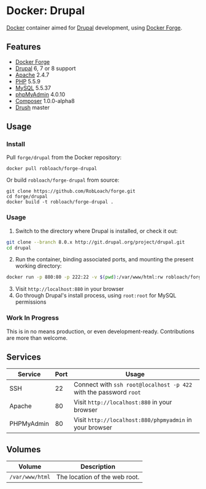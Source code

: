 # Docker: Drupal

[Docker](http://docker.com) container aimed for [Drupal](http://drupal.org) development, using [Docker Forge](http://github.com/robloach/forge).


## Features

* [Docker Forge](http://github.com/robloach/forge)
* [Drupal](http://drupal.org) 6, 7 or 8 support
* [Apache](http://apache.org) 2.4.7
* [PHP](http://php.net) 5.5.9
* [MySQL](http://mysql.com) 5.5.37
* [phpMyAdmin](http://phpmyadmin.net) 4.0.10
* [Composer](http://getcomposer.org) 1.0.0-alpha8
* [Drush](http://github.com/drush-ops/drush) master


## Usage

### Install

Pull `forge/drupal` from the Docker repository:

    docker pull robloach/forge-drupal

Or build `robloach/forge-drupal` from source:

    git clone https://github.com/RobLoach/forge.git
    cd forge/drupal
    docker build -t robloach/forge-drupal .


### Usage

1. Switch to the directory where Drupal is installed, or check it out:

  ``` bash
  git clone --branch 8.0.x http://git.drupal.org/project/drupal.git
  cd drupal
  ```

2. Run the container, binding associated ports, and mounting the present working
directory:

  ``` bash
  docker run -p 880:80 -p 222:22 -v $(pwd):/var/www/html:rw robloach/forge-drupal
  ```

3. Visit `http://localhost:880` in your browser
4. Go through Drupal's install process, using `root:root` for MySQL permissions


### Work In Progress

This is in no means production, or even development-ready. Contributions are
more than welcome.


## Services

Service     | Port | Usage
------------|------|------
SSH         | 22   | Connect with `ssh root@localhost -p 422` with the password `root`
Apache      | 80   | Visit `http://localhost:880` in your browser
PHPMyAdmin  | 80   | Visit `http://localhost:880/phpmyadmin` in your browser


## Volumes

Volume          | Description
----------------|-------------
`/var/www/html` | The location of the web root.

